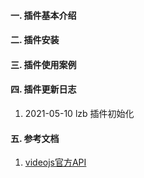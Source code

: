 #### 一. 插件基本介绍

#### 二. 插件安装

#### 三. 插件使用案例


#### 四. 插件更新日志
1. 2021-05-10 lzb 插件初始化


#### 五. 参考文档
1. [videojs官方API](https://docs.videojs.com/tutorial-options.html)
